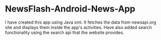 # NewsFlash-Android-News-App
I have created this app using Java xml. It fetches the data from newsapi.org site and displays them inside the app's activities. Have also added search functionality using the search api that the website provides.
